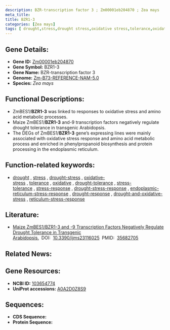 ```yaml
---
description: BZR-transcription factor 3 ; Zm00001eb204870 ; Zea mays
meta_title:
title: BZR1-3
categories: [Zea mays]
tags: [ drought,stress,drought stress,oxidative stress,tolerance,oxidative,drought tolerance,stress tolerance,stress response,drought stress response,endoplasmic reticulum stress response,drought response,drought and oxidative stress,reticulum stress response ]
---
```


## Gene Details:
- **Gene ID:**	[Zm00001eb204870](https://www.maizegdb.org/gene_center/gene/Zm00001eb204870)
- **Gene Symbol:** BZR1-3
- **Gene Name:** BZR-transcription factor 3
- **Genome:** [Zm-B73-REFERENCE-NAM-5.0](https://www.maizegdb.org/genome/assembly/Zm-B73-REFERENCE-NAM-5.0)
- **Species:** *Zea mays*

## Functional Descriptions:
   - ZmBES1/**BZR1-3** was linked to responses to oxidative stress and amino acid metabolic processes.
   - Maize ZmBES1/**BZR1-3** and-9 transcription factors negatively regulate drought tolerance in transgenic Arabidopsis.
   - The DEGs of ZmBES1/**BZR1-3** gene’s expressing lines were mainly associated with oxidative stress response and amino acid metabolic process and enriched in phenylpropanoid biosynthesis and protein processing in the endoplasmic reticulum.

## Function-related keywords:
- [drought](/tags/drought/)&nbsp;,&nbsp;[stress](/tags/stress/)&nbsp;,&nbsp;[drought-stress](/tags/drought-stress/)&nbsp;,&nbsp;[oxidative-stress](/tags/oxidative-stress/)&nbsp;,&nbsp;[tolerance](/tags/tolerance/)&nbsp;,&nbsp;[oxidative](/tags/oxidative/)&nbsp;,&nbsp;[drought-tolerance](/tags/drought-tolerance/)&nbsp;,&nbsp;[stress-tolerance](/tags/stress-tolerance/)&nbsp;,&nbsp;[stress-response](/tags/stress-response/)&nbsp;,&nbsp;[drought-stress-response](/tags/drought-stress-response/)&nbsp;,&nbsp;[endoplasmic-reticulum-stress-response](/tags/endoplasmic-reticulum-stress-response/)&nbsp;,&nbsp;[drought-response](/tags/drought-response/)&nbsp;,&nbsp;[drought-and-oxidative-stress](/tags/drought-and-oxidative-stress/)&nbsp;,&nbsp;[reticulum-stress-response](/tags/reticulum-stress-response/)

## Literature:
   - [Maize ZmBES1/BZR1-3 and -9 Transcription Factors Negatively Regulate Drought Tolerance in Transgenic Arabidopsis.]( https://www.ncbi.nlm.nih.gov/pmc/articles/PMC9181540/)&nbsp;&nbsp;DOI:&nbsp;&nbsp;[10.3390/ijms23116025](https://www.ncbi.nlm.nih.gov/pmc/articles/PMC9181540/)&nbsp;&nbsp;PMID:&nbsp;&nbsp;[35682705](https://pubmed.ncbi.nlm.nih.gov/35682705/)

## Related News:

## Gene Resources:
- **NCBI ID:**  [103654774](https://www.ncbi.nlm.nih.gov/gene/?term=103654774)
- **UniProt accessions:** [A0A2D0Z8S9](https://www.uniprot.org/uniprotkb/A0A2D0Z8S9/entry)



## Sequences:
- **CDS Sequence:**
- **Protein Sequence:**
